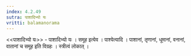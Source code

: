 ```yaml
---
index: 4.2.49
sutra: पाशादिभ्यो यः
vritti: balamanorama
---
```


<<पाशादिभ्यो यः>> - पाशादिभ्यो यः । समूह इत्येव । पाश्येत्यादि । पाशानां, तृणानां, धूमानां, वनानां, वातानां च समूह इति विग्रहः । स्त्रीत्वं लोकात् । 